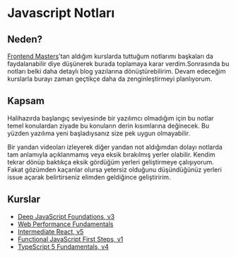 # **Javascript Notları**

## Neden?

[Frontend Masters](https://frontendmasters.com)'tan aldığım kurslarda tuttuğum notlarımı başkaları da faydalanabilir diye düşünerek burada toplamaya karar verdim.Sonrasında bu notları belki daha detaylı blog yazılarına dönüştürebilirim. Devam edeceğim kurslarla burayı zaman geçtikçe daha da zenginleştirmeyi planlıyorum.

## Kapsam

Halihazırda başlangıç seviyesinde bir yazılımcı olmadığım için bu notlar temel konulardan ziyade bu konuların derin kısımlarına değinecek. Bu yüzden yazılıma yeni başladıysanız size pek uygun olmayabilir.

Bir yandan videoları izleyerek diğer yandan not aldığımdan dolayı notlarda tam anlamıyla açıklanmamış veya eksik bırakılmış yerler olabilir. Kendim tekrar dönüp baktıkça eksik gördüğüm yerleri geliştirmeye çalışıyorum. Fakat gözümden kaçanlar olursa yetersiz olduğunu düşündüğünüz yerleri issue açarak belirtirseniz elimden geldiğince geliştiririm.

## Kurslar

- [Deep JavaScript Foundations, v3](./deep-js-foundations/README.md)
- [Web Performance Fundamentals](./web-performance-fundamentals/README.md)
- [Intermediate React, v5](./intermediate-react/README.md)
- [Functional JavaScript First Steps, v1](./functional-js-first-steps/README.md)
- [TypeScript 5 Fundamentals, v4](./typescript-5-fundamentals/README.md)
